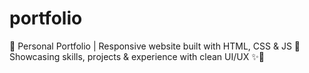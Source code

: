# portfolio
🚀 Personal Portfolio | Responsive website built with HTML, CSS & JS 🎨 Showcasing skills, projects & experience with clean UI/UX ✨📱

